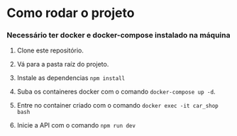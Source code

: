 # Como rodar o projeto

### Necessário ter docker e docker-compose instalado na máquina

1. Clone este repositório.

2. Vá para a pasta raíz do projeto.

3. Instale as dependencias `npm install`

4. Suba os containeres docker com o comando `docker-compose up -d`. <br/>

5. Entre no container criado com o comando `docker exec -it car_shop bash`

6. Inicie a API com o comando `npm run dev`
